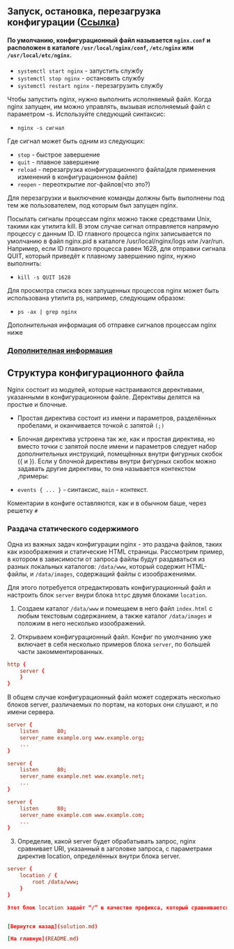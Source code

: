 ## Запуск, остановка, перезагрузка конфигурации ([Ссылка](https://nginx.org/ru/docs/beginners_guide.html))

#### По умолчанию, конфигурационный файл называется ```nginx.conf``` и расположен в каталоге ```/usr/local/nginx/conf```, ```/etc/nginx``` или ```/usr/local/etc/nginx```.

* ```systemctl start nginx``` - запустить службу
* ```systemctl stop nginx``` - остановить службу
* ```systemctl restart nginx``` - перезагрузить службу

Чтобы запустить nginx, нужно выполнить исполняемый файл. Когда nginx запущен, им можно управлять, вызывая исполняемый файл с параметром -s. Используйте следующий синтаксис:

* ```nginx -s сигнал```

Где сигнал может быть одним из следующих:

* ```stop``` - быстрое завершение
* ```quit``` - плавное завершение
* ```reload``` - перезагрузка конфигурационного файла(для применения изменений в конфигурационном файле)
* ```reopen``` - переоткрытие лог-файлов(что это?)

Для перезагрузки и выключение команды должны быть выполнены под тем же пользователем, под которым был запущен nginx.

Посылать сигналы процессам nginx можно также средствами Unix, такими как утилита kill. В этом случае сигнал отправляется напрямую процессу с данным ID. ID главного процесса nginx записывается по умолчанию в файл nginx.pid в каталоге /usr/local/nginx/logs или /var/run. Например, если ID главного процесса равен 1628, для отправки сигнала QUIT, который приведёт к плавному завершению nginx, нужно выполнить:

* ```kill -s QUIT 1628```

Для просмотра списка всех запущенных процессов nginx может быть использована утилита ps, например, следующим образом:

* ```ps -ax | grep nginx```

Дополнительная информация об отправке сигналов процессам nginx ниже
### [Дополнителная информация](https://nginx.org/ru/docs/control.html) 


## Структура конфигурационного файла

Nginx состоит из модулей, которые настраиваются дерективами, указанными в конфигурационном файле. Дерективы делятся на простые и блочные.

* Простая директива состоит из имени и параметров, разделённых пробелами, и оканчивается точкой с запятой ```(;)```
* Блочная директива устроена так же, как и простая директива, но вместо точки с запятой после имени и параметров следует набор дополнительных инструкций, помещённых внутри фигурных скобок ({ и }). Если у блочной директивы внутри фигурных скобок можно задавать другие директивы, то она называется контекстом ,примеры:

* ```events { ... }``` - синтаксис, ```main``` - контекст.

Коментарии в конфиге оставляются, как и в обычном баше, через решетку  ```#```

### Раздача статического содержимого 

Одна из важных задач конфигурации nginx - это раздача файлов, таких как изоображения и статические HTML страницы. Рассмотрим пример, в котором в зависимости от запроса файлы будут раздаваться из разных локальных каталогов: ```/data/www```, который содержит HTML-файлы, и ```/data/images```, содержащий файлы с изоображениями.

Для этого потребуется отредактировать конфигурационный файл и настроить блок ```server``` внури блока ```http```с двумя блоками ```location```.

1. Создаем каталог ```/data/www``` и помещаем в него файл ```index.html``` с любым текстовым содержанием, а также каталог ```/data/images``` и положим в него несколько изоображений.

2. Открываем конфигурационный файл. Конфиг по умолчанию уже включает в себя несколько примеров блока ```server```, по большей части закомментированных.

```conf
http {
    server {
    }
}
```

В общем случае конфигурационный файл может содержать несколько блоков server, различаемых по портам, на которых они слушают, и по имени сервера. 

```conf
server {
    listen      80;
    server_name example.org www.example.org;
    ...
}

server {
    listen      80;
    server_name example.net www.example.net;
    ...
}

server {
    listen      80;
    server_name example.com www.example.com;
    ...
}
```

3. Определив, какой server будет обрабатывать запрос, nginx сравнивает URI, указанный в заголовке запроса, с параметрами директив location, определённых внутри блока server.

```conf
server {
    location / {
        root /data/www;
    }
}

Этот блок location задаёт “/” в качестве префикса, который сравнивается с URI из запроса.


[Вернутся назад](solution.md)

[На главную](README.md)
